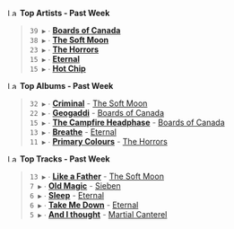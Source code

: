 <!--START_LASTFM_ARTISTS:{"period": "7day", "rows": 5}-->
<a href="https://last.fm" target="_blank"><img src="https://user-images.githubusercontent.com/17434202/215290617-e793598d-d7c9-428f-9975-156db1ba89cc.svg" alt="Last.fm Logo" width="18" height="13"/></a> **Top Artists - Past Week**

> `39 ▶️` ∙ **[Boards of Canada](https://www.last.fm/music/Boards+of+Canada)**<br/>
> `38 ▶️` ∙ **[The Soft Moon](https://www.last.fm/music/The+Soft+Moon)**<br/>
> `23 ▶️` ∙ **[The Horrors](https://www.last.fm/music/The+Horrors)**<br/>
> `15 ▶️` ∙ **[Eternal](https://www.last.fm/music/Eternal)**<br/>
> `15 ▶️` ∙ **[Hot Chip](https://www.last.fm/music/Hot+Chip)**<br/>
<!--END_LASTFM_ARTISTS-->

<!--START_LASTFM_ALBUMS:{"period": "7day", "rows": 5}-->
<a href="https://last.fm" target="_blank"><img src="https://user-images.githubusercontent.com/17434202/215290617-e793598d-d7c9-428f-9975-156db1ba89cc.svg" alt="Last.fm Logo" width="18" height="13"/></a> **Top Albums - Past Week**

> `32 ▶️` ∙ **[Criminal](https://www.last.fm/music/The+Soft+Moon/Criminal)** - [The Soft Moon](https://www.last.fm/music/The+Soft+Moon)<br/>
> `22 ▶️` ∙ **[Geogaddi](https://www.last.fm/music/Boards+of+Canada/Geogaddi)** - [Boards of Canada](https://www.last.fm/music/Boards+of+Canada)<br/>
> `15 ▶️` ∙ **[The Campfire Headphase](https://www.last.fm/music/Boards+of+Canada/The+Campfire+Headphase)** - [Boards of Canada](https://www.last.fm/music/Boards+of+Canada)<br/>
> `13 ▶️` ∙ **[Breathe](https://www.last.fm/music/Eternal/Breathe)** - [Eternal](https://www.last.fm/music/Eternal)<br/>
> `11 ▶️` ∙ **[Primary Colours](https://www.last.fm/music/The+Horrors/Primary+Colours)** - [The Horrors](https://www.last.fm/music/The+Horrors)<br/>
<!--END_LASTFM_ALBUMS-->

<!--START_LASTFM_TRACKS:{"period": "7day", "rows": 5}-->
<a href="https://last.fm" target="_blank"><img src="https://user-images.githubusercontent.com/17434202/215290617-e793598d-d7c9-428f-9975-156db1ba89cc.svg" alt="Last.fm Logo" width="18" height="13"/></a> **Top Tracks - Past Week**

> `13 ▶️` ∙ **[Like a Father](https://www.last.fm/music/The+Soft+Moon/_/Like+a+Father)** - [The Soft Moon](https://www.last.fm/music/The+Soft+Moon)<br/>
> `7 ▶️` ∙ **[Old Magic](https://www.last.fm/music/Sieben/_/Old+Magic)** - [Sieben](https://www.last.fm/music/Sieben)<br/>
> `6 ▶️` ∙ **[Sleep](https://www.last.fm/music/Eternal/_/Sleep)** - [Eternal](https://www.last.fm/music/Eternal)<br/>
> `6 ▶️` ∙ **[Take Me Down](https://www.last.fm/music/Eternal/_/Take+Me+Down)** - [Eternal](https://www.last.fm/music/Eternal)<br/>
> `5 ▶️` ∙ **[And I thought](https://www.last.fm/music/Martial+Canterel/_/And+I+thought)** - [Martial Canterel](https://www.last.fm/music/Martial+Canterel)<br/>
<!--END_LASTFM_TRACKS-->
